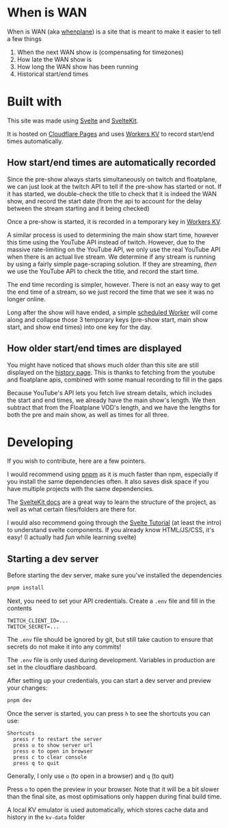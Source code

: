 # When is WAN

When is WAN (aka [whenplane](https://www.whenplane.com)) is a site that is meant to make it easier to tell a few things

1. When the next WAN show is (compensating for timezones)
2. How late the WAN show is
3. How long the WAN show has been running
4. Historical start/end times

# Built with

This site was made using [Svelte](https://svelte.dev)
and [SvelteKit](https://kit.svelte.dev).

It is hosted on [Cloudflare Pages](https://pages.cloudflare.com/)
and uses [Workers KV](https://developers.cloudflare.com/workers/learning/how-kv-works/)
to record start/end times automatically.

## How start/end times are automatically recorded
Since the pre-show always starts simultaneously on twitch and floatplane,
we can just look at the twitch API to tell if the pre-show has started or not.
If it has started, we double-check the title to check that it is indeed the WAN show,
and record the start date
(from the api to account for the delay between the stream starting and it being checked)

Once a pre-show is started, it is recorded in a temporary key in
[Workers KV](https://developers.cloudflare.com/workers/learning/how-kv-works/).

A similar process is used to determining the main show start time,
however this time using the YouTube API instead of twitch.
However, due to the massive rate-limiting on the YouTube API, we only use the real
YouTube API when there is an actual live stream. We determine if any stream is running
by using a fairly simple page-scraping solution. If they are streaming, *then* we use the
YouTube API to check the title, and record the start time.

The end time recording is simpler, however. There is not an easy way to get the end time of a stream,
so we just record the time that we see it was no longer online.

Long after the show will have ended, a simple [scheduled Worker](https://github.com/ajgeiss0702/wheniswan-taskrunner/)
will come along and collapse those 3 temporary keys (pre-show start, main show start, and show end times)
into one key for the day.

## How older start/end times are displayed
You might have noticed that shows much older than this site are
still displayed on the [history page](https://www.whenplane.com/history).
This is thanks to fetching from the youtube and floatplane apis,
combined with some manual recording to fill in the gaps

Because YouTube's API lets you fetch live stream details, which includes the start and end times,
we already have the main show's length. We then subtract that from the Floatplane VOD's length,
and we have the lengths for both the pre and main show, as well as times for all three.

# Developing

If you wish to contribute, here are a few pointers.

I would recommend using [pnpm](https://pnpm.io/installation)
as it is much faster than npm, especially if you install the same dependencies often.
It also saves disk space if you have multiple projects with the same dependencies.

The [SvelteKit docs](https://kit.svelte.dev/docs/project-structure) are a great way to
learn the structure of the project, as well as what certain files/folders are there for.

I would also recommend going through the [Svelte Tutorial](https://svelte.dev/tutorial/basics)
(at least the intro) to understand svelte components. If you already know HTML/JS/CSS, it's easy!
(I actually had *fun* while learning svelte)

## Starting a dev server

Before starting the dev server, make sure you've installed the dependencies
```bash
pnpm install
```

Next, you need to set your API credentials. Create a `.env` file and fill in the contents

```env
TWITCH_CLIENT_ID=...
TWITCH_SECRET=...
```

The `.env` file should be ignored by git, but still take caution to ensure that secrets do not make it into any commits!

The `.env` file is only used during development. Variables in production are set in the cloudflare dashboard.

After setting up your credentials, you can start a dev server and preview your changes:
```bash
pnpm dev
```

Once the server is started, you can press `h` to see the shortcuts you can use:

```
Shortcuts
  press r to restart the server
  press u to show server url
  press o to open in browser
  press c to clear console
  press q to quit
```

Generally, I only use `o` (to open in a browser) and `q` (to quit)

Press `o` to open the preview in your browser.
Note that it will be a bit slower than the final site,
as most optimisations only happen during final build time.

A local KV emulator is used automatically, which stores cache data and history in the `kv-data` folder
